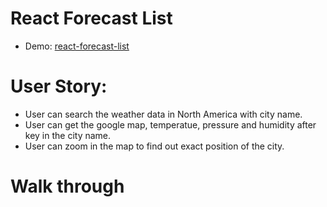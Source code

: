 # React Forecast List

-   Demo: [react-forecast-list](https://chongruei.github.io/react-forecast-list/)

# User Story:
 
-   User can search the weather data in North America with city name.
-   User can get the google map, temperatue, pressure and humidity after key in the city name.
-   User can zoom in the map to find out exact position of the city.

# Walk through

